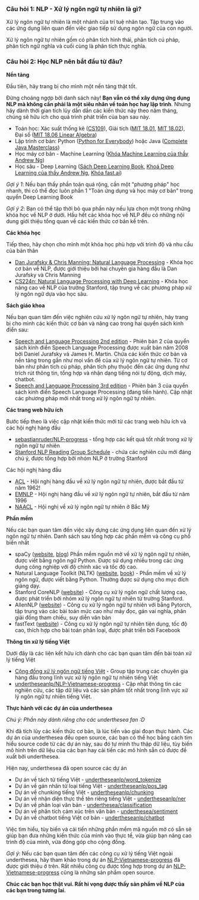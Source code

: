 ### Câu hỏi 1: NLP - Xử lý ngôn ngữ tự nhiên là gì?

Xử lý ngôn ngữ tự nhiên là một nhánh của trí tuệ nhân tạo. Tập trung vào các ứng dụng liên quan đến việc giao tiếp sử dụng ngôn ngữ của con người.

Xử lý ngôn ngữ tự nhiên gồm có phân tích hình thái, phân tích cú pháp, phân tích ngữ nghĩa và cuối cùng là phân tích thực nghĩa.

### Câu hỏi 2: Học NLP nên bắt đầu từ đâu?

**Nền tảng**

Đầu tiên, hãy trang bị cho mình một nền tảng thật tốt.

Đừng choáng ngợp bởi danh sách này! **Bạn vẫn có thể xây dựng ứng dụng NLP mà không cần phải là một siêu nhân về toán học hay lập trình**. Nhưng hãy dành thời gian tích lũy dần dần các kiến thức này theo năm tháng, chúng sẽ hữu ích cho quá trình phát triển của bạn sau này. 

* Toán học: Xác suất thống kê ([CS109](http://web.stanford.edu/class/cs109/)), Giải tích ([MIT 18.01](https://www.youtube.com/watch?v=jbIQW0gkgxo&list=PLE2215608E2574180), [MIT 18.02](https://www.youtube.com/watch?v=PxCxlsl_YwY&list=PL4C4C8A7D06566F38)), Đại số ([MIT 18.06 Linear Algebra](https://www.youtube.com/watch?list=PLE7DDD91010BC51F8&v=ZK3O402wf1c))
* Lập trình cơ bản: Python ([Python for Everybody](https://www.coursera.org/specializations/python)) hoặc Java ([Complete Java Masterclass](https://www.udemy.com/java-the-complete-java-developer-course/))
* Học máy cơ bản - Machine Learning ([Khóa Machine Learning của thầy Andrew Ng](https://www.coursera.org/learn/machine-learning))
* Học sâu - Deep Learning ([Sách Deep Learning Book](https://github.com/janishar/mit-deep-learning-book-pdf), [Khoá Deep Learning của thầy Andrew Ng](https://www.deeplearning.ai/), [Khóa fast.ai](http://www.fast.ai/))

*Gợi ý 1*: Nếu bạn thấy phần toán quá rộng, cần một "phương pháp" học nhanh, thì có thể đọc luôn phần 1 "Toán ứng dụng và học máy cơ bản" trong quyển Deep Learning Book

*Gợi ý 2*: Bạn có thể tập thời bỏ qua phần này nếu lựa chọn một trong những khóa học về NLP ở dưới. Hầu hết các khóa học về NLP đều có những nội dung giới thiệu tổng quan về các kiến thức cơ bản kể trên.
 
**Các khóa học**

Tiếp theo, hãy chọn cho mình một khóa học phù hợp với trình độ và nhu cầu của bản thân

* [Dan Jurafsky & Chris Manning: Natural Language Processing](https://www.youtube.com/watch?v=3Dt_yh1mf_U&list=PLQiyVNMpDLKnZYBTUOlSI9mi9wAErFtFm) - Khóa học cơ bản về NLP, được giới thiệu bởi hai chuyên gia hàng đầu là Dan Jurafsky và Chris Manning
* [CS224n: Natural Language Processing with Deep Learning](http://web.stanford.edu/class/cs224n/) - Khóa học nâng cao về NLP của trường Stanford, tập trung về các phương pháp xử lý ngôn ngữ dựa vào học sâu.

**Sách giáo khoa**

Nếu bạn quan tâm đến việc nghiên cứu xử lý ngôn ngữ tự nhiên, hãy trang bị cho mình các kiến thức cơ bản và nâng cao trong hai quyển sách kinh điển sau:

* [Speech and Language Processing 2nd edition](https://github.com/rain1024/slp2-pdf) - Phiên bản 2 của quyển sách kinh điển Speech Language Processing được xuất bản năm 2008 bởi Daniel Jurafsky và James H. Martin. Chứa các kiến thức cơ bản và nền tảng trong gần như mọi vấn đề của xử lý ngôn ngữ tự nhiên. Từ cơ bản như phân tích cú pháp, phân tích phụ thuộc đến các ứng dụng như trích rút thông tin, tổng hợp và nhận dạng tiếng nói tự động, dịch máy, chatbot.
* [Speech and Language Processing 3rd edition](https://web.stanford.edu/~jurafsky/slp3/) - Phiên bản 3 của quyển sách kinh điển Speech Language Processing (đang tiến hành). Cập nhật các phương pháp mới nhất trong xử lý ngôn ngữ tự nhiên. 

**Các trang web hữu ích**

Bước tiếp theo là việc cập nhật kiến thức mới từ các trang web hữu ích và các hội nghị hàng đầu

* [sebastianruder/NLP-progress](https://github.com/sebastianruder/NLP-progress) - tổng hợp các kết quả tốt nhất trong xử lý ngôn ngữ tự nhiên
* [Stanford NLP Reading Group Schedule](https://nlp.stanford.edu/read/) - chứa các nghiên cứu mới đáng chú ý, được tổng hợp bởi nhóm NLP ở trường Stanford

Các hội nghị hàng đầu

* [ACL](https://acl2018.org/) - Hội nghị hàng đầu về xử lý ngôn ngữ tự nhiên, được bắt đầu từ năm 1962!
* [EMNLP](http://emnlp2018.org/) - Hội nghị hàng đầu về xử lý ngôn ngữ tự nhiên, bắt đầu từ năm 1996
* [NAACL](http://naacl2018.org/) - Hội nghị về xử lý ngôn ngữ tự nhiên ở Bắc Mỹ

**Phần mềm**

Nếu các bạn quan tâm đến việc xây dựng các ứng dụng liên quan đến xử lý ngôn ngữ tự nhiên. Danh sách sau tổng hợp các phần mềm và công cụ phổ biến nhất

* spaCy ([website](https://spacy.io/), [blog](https://explosion.ai/blog/)) Phần mềm nguồn mở về xử lý ngôn ngữ tự nhiên, được viết bằng ngôn ngữ Python. Được sử dụng nhiều trong các ứng dụng công nghiệp với độ chính xác và tốc độ cao. 
* Natural Language Toolkit (NLTK) ([website](http://www.nltk.org/), [book](http://www.nltk.org/book/)) - Phần mềm về xử lý ngôn ngữ, được viết bằng Python. Thường được sử dụng cho mục đích giảng dạy.
* Stanford CoreNLP ([website](https://stanfordnlp.github.io/CoreNLP/)) - Công cụ xử lý ngôn ngữ chất lượng cao, được phát triển bởi nhóm xử lý ngôn ngữ tự nhiên từ trường Stanford. 
* AllenNLP ([website](https://allennlp.org/)) - Công cụ xử lý ngôn ngữ tự nhiên với bằng Pytorch, tập trung vào các bài toán mức cao như máy đọc, gán vai nghĩa, phân giải đồng tham chiếu, suy diễn văn bản 
* fastText ([website](https://fasttext.cc/)) - Công cụ xử lý ngôn ngữ tự nhiên tiện dụng, tốc độ cao, thích hợp cho bài toán phân loại, được phát triển bởi Facebook 

**Thông tin xử lý tiếng Việt**

Dưới đây là các liên kết hữu ích dành cho các bạn quan tâm đến bài toán xử lý tiếng Việt

* [Cộng đồng xử lý ngôn ngữ tiếng Việt](https://www.facebook.com/groups/vietnlp/) - Group tập trung các chuyên gia hàng đầu trong lĩnh vực xử lý ngôn ngữ tự nhiên tiếng Việt
* [undertheseanlp/NLP-Vietnamese-progress](https://github.com/undertheseanlp/NLP-Vietnamese-progress) - Cập nhật 
thông tin các nghiên cứu, các tập dữ liệu và các sản phẩm tốt nhất trong lĩnh vực xử lý ngôn ngữ tự nhiên tiếng Việt.

**Thực hành với các dự án của underthesea**

*Chú ý: Phần này dành riêng cho các underthesea fan :D*

Khi đã tích lũy các kiến thức cơ bản, là lúc tiến vào giai đoạn thực hành. Các dự án của underthesea đều open source, các bạn có thể học bằng cách tìm hiểu source code từ các dự án này, sau đó tự mình thu thập dữ liệu, tùy biến mô hình trên dữ liệu của các bạn hay cải tiến các mô hình sẵn có được đề xuất bởi underthesea. 

Hiện nay, underthesea đã open source các dự án 

* Dự án về tách từ tiếng Việt - [undertheseanlp/word_tokenize](https://github.com/undertheseanlp/word_tokenize)
* Dự án về gán nhãn từ loại tiếng Việt - [undertheseanlp/pos_tag](https://github.com/undertheseanlp/pos_tag)
* Dự án về chunking tiếng Việt - [undertheseanlp/chunking](https://github.com/undertheseanlp/chunking)
* Dự án về nhận diện thực thể tên riêng tiếng Việt - [undertheseanlp/ner](https://github.com/undertheseanlp/ner)
* Dự án về phân loại văn bản - [underthesea/classification](https://github.com/undertheseanlp/classification)
* Dự án về phân tích cảm xúc trên văn bản - [underthesea/sentiment](https://github.com/undertheseanlp/sentiment)
* Dự án về chatbot tiếng Việt cơ bản - [undertheseanlp/chatbot](https://github.com/undertheseanlp/chatbot)

Việc tìm hiểu, tùy biến và cải tiến những phần mềm mã nguồn mở có sẵn sẽ giúp bạn đưa những kiến thức của mình vào thực tế, vừa giúp bạn nâng cao trình độ của mình, vừa đóng góp cho cộng đồng. 

*Gợi ý*: Nếu các bạn quan tâm đến các công cụ xử lý tiếng Việt ngoài underthesea, hãy tham khảo trong dự án [NLP-Vietnamese-progress](https://github.com/undertheseanlp/NLP-Vietnamese-progress) đã được giới thiệu ở trên. Rất nhiều công cụ được tổng hợp trong dự án [NLP-Vietnamese-progress](https://github.com/undertheseanlp/NLP-Vietnamese-progress) cũng là những sản phẩm open source. 

**Chúc các bạn học thật vui. Rất hi vọng được thấy sản phẩm về NLP của các bạn trong tương lai.**
